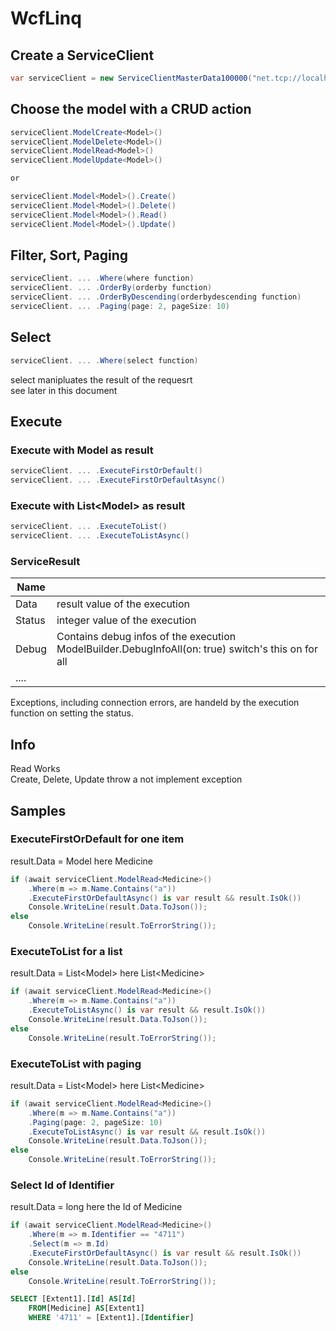 # WcfLinq

## Create a ServiceClient

```csharp
var serviceClient = new ServiceClientMasterData100000("net.tcp://localhost:10000/MasterData/"))
```

## Choose the model with a CRUD action
```csharp
serviceClient.ModelCreate<Model>()
serviceClient.ModelDelete<Model>()
serviceClient.ModelRead<Model>()
serviceClient.ModelUpdate<Model>()

or

serviceClient.Model<Model>().Create()
serviceClient.Model<Model>().Delete()
serviceClient.Model<Model>().Read()
serviceClient.Model<Model>().Update()
```

## Filter, Sort, Paging
```csharp
serviceClient. ... .Where(where function)
serviceClient. ... .OrderBy(orderby function)
serviceClient. ... .OrderByDescending(orderbydescending function)
serviceClient. ... .Paging(page: 2, pageSize: 10)
```

## Select 
```csharp
serviceClient. ... .Where(select function)
```
select manipluates the result of the requesrt<br>
see later in this document

## Execute 

### Execute with Model as result
```csharp
serviceClient. ... .ExecuteFirstOrDefault()
serviceClient. ... .ExecuteFirstOrDefaultAsync()
```
### Execute with List&lt;Model&gt; as result
```csharp
serviceClient. ... .ExecuteToList()
serviceClient. ... .ExecuteToListAsync()
```

### ServiceResult 

| Name |  |
|------|--|
| Data |  result value of the execution |
| Status | integer value of the execution |
| Debug  | Contains debug infos of the execution<br> ModelBuilder.DebugInfoAll(on: true) switch's this on for all |
| ....   | |

Exceptions, including connection errors, are handeld by the execution function on setting the status.

## Info
Read Works<br>
Create, Delete, Update throw a not implement exception



## Samples

### ExecuteFirstOrDefault for one item
result.Data = Model here Medicine
```csharp
if (await serviceClient.ModelRead<Medicine>()
    .Where(m => m.Name.Contains("a"))
    .ExecuteFirstOrDefaultAsync() is var result && result.IsOk())
    Console.WriteLine(result.Data.ToJson());
else
    Console.WriteLine(result.ToErrorString());
```

### ExecuteToList for a list
result.Data = List&lt;Model&gt; here List&lt;Medicine&gt;
```csharp
if (await serviceClient.ModelRead<Medicine>()
    .Where(m => m.Name.Contains("a"))
    .ExecuteToListAsync() is var result && result.IsOk())
    Console.WriteLine(result.Data.ToJson());
else
    Console.WriteLine(result.ToErrorString());
```

### ExecuteToList with paging
result.Data = List&lt;Model&gt; here List&lt;Medicine&gt;
```csharp
if (await serviceClient.ModelRead<Medicine>()
    .Where(m => m.Name.Contains("a"))
    .Paging(page: 2, pageSize: 10)
    .ExecuteToListAsync() is var result && result.IsOk())
    Console.WriteLine(result.Data.ToJson());
else
    Console.WriteLine(result.ToErrorString());
```

### Select Id of Identifier
result.Data = long here the Id of Medicine
```csharp
if (await serviceClient.ModelRead<Medicine>()
    .Where(m => m.Identifier == "4711")
    .Select(m => m.Id)
    .ExecuteFirstOrDefaultAsync() is var result && result.IsOk())
    Console.WriteLine(result.Data.ToJson());
else
    Console.WriteLine(result.ToErrorString());
```
```sql
SELECT [Extent1].[Id] AS[Id]
    FROM[Medicine] AS[Extent1]
    WHERE '4711' = [Extent1].[Identifier]
```


